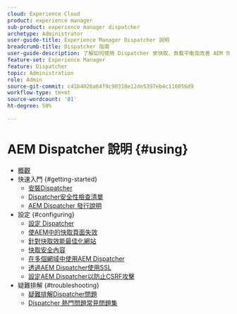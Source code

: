 ```yaml
---
cloud: Experience Cloud
product: experience manager
sub-product: experience manager dispatcher
archetype: Administrator
user-guide-title: Experience Manager Dispatcher 說明
breadcrumb-title: Dispatcher 指南
user-guide-description: 了解如何使用 Dispatcher 來快取、負載平衡及改善 AEM 伺服器的安全性。
feature-set: Experience Manager
feature: Dispatcher
topic: Administration
role: Admin
source-git-commit: c41b4026a64f9c90318e12de5397eb4c116056d9
workflow-type: tm+mt
source-wordcount: '81'
ht-degree: 50%

---
```



# AEM Dispatcher 說明 {#using}

+ [概觀](dispatcher.md)
+ 快速入門 {#getting-started}
   + [安裝Dispatcher](dispatcher-install.md)
   + [Dispatcher安全性檢查清單](security-checklist.md)
   + [AEM Dispatcher 發行說明](release-notes.md)
+ 設定 {#configuring}
   + [設定 Dispatcher](dispatcher-configuration.md)
   + [使AEM中的快取頁面失效](page-invalidate.md)
   + [針對快取效能最佳化網站](https://experienceleague.adobe.com/zh-hant/docs/experience-manager-65/content/implementing/deploying/configuring/configuring-performance)
   + [快取安全內容](permissions-cache.md)
   + [在多個網域中使用AEM Dispatcher](dispatcher-domains.md)
   + [透過AEM Dispatcher使用SSL](dispatcher-ssl.md)
   + [設定AEM Dispatcher以防止CSRF攻擊](configuring-dispatcher-to-prevent-csrf.md)
+ 疑難排解 {#troubleshooting}
   + [疑難排解Dispatcher問題](dispatcher-troubleshooting.md)
   + [Dispatcher 熱門問題常見問題集](dispatcher-faq.md)
